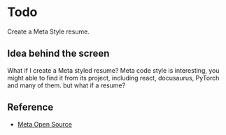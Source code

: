 # Todo

Create a Meta Style resume.

## Idea behind the screen

What if I create a Meta styled resume?
Meta code style is interesting, you might able to find it from
its project, including react, docusaurus, PyTorch and many of them.
but what if a resume?

## Reference

* [Meta Open Source](https://opensource.fb.com/)
